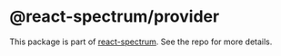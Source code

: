 # @react-spectrum/provider

This package is part of [react-spectrum](https://github.com/adobe/react-spectrum). See the repo for more details.
